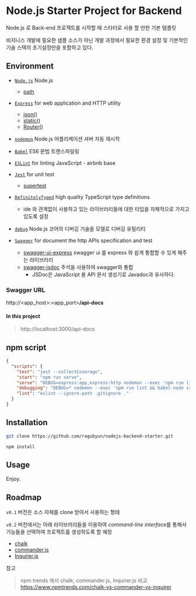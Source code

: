 # Node.js Starter Project for Backend

Node.js 로 Back-end 프로젝트를 시작할 때 스타터로 사용 할 만한 기본 템플릿

비지니스 개발에 필요한 샘플 소스가 아닌 개발 과정에서 필요한 환경 설정 및 기본적인 기술 스택의 초기설정만을 포함하고 있다. 

## Environment

- [`Node.js`]() Node.js
  - [path](https://nodejs.org/docs/latest-v10.x/api/path.html)
  
- [`Express`](https://expressjs.com/) for web application and HTTP utility
  - [json()](http://expressjs.com/ko/api.html#express.json)
  - [static()](http://expressjs.com/ko/api.html#express.static)
  - [Router()](http://expressjs.com/ko/api.html#express.router)
  
- [`nodemon`](https://github.com/remy/nodemon) Node.js 어플리케이션 셔버 자동 재시작 

- [`Babel`](https://babeljs.io/) ES6 문법 트랜스파일링

- [`ESLint`](https://eslint.org/) for linting JavaScript - airbnb base

- [`Jest`](https://jestjs.io/) for unit test
  - [supertest](https://github.com/visionmedia/supertest)
  
- [`DefinitelyTyped`](http://definitelytyped.org/) high quality TypeScript type definitions
  - ide 와 관계없이 사용하고 있는 라이브러리들에 대한 타입을 자체적으로 가지고 있도록 설정
  
- [`debug`](https://github.com/visionmedia/debug) Node.js 코어의 디버깅 기술을 모델로 디버깅 유틸리티

- [`Swagger`](https://swagger.io/) for document the http APIs specification and test
  - [swagger-ui-express](https://github.com/scottie1984/swagger-ui-express) swagger ui 를 express 와 쉽게 통합할 수 있게 해주는 라이브러리
  - [swagger-jsdoc](https://github.com/Surnet/swagger-jsdoc) 주석을 사용하여 swagger와 통합
    - JSDoc은 JavaScript 용 API 문서 생성기로 Javadoc과 유사하다.

### Swagger URL

http://<app_host>:<app_port>**/api-docs**

#### In this project

> http://localhost:3000/api-docs

## npm script

```json
{
  "scripts": {
    "test": "jest --collectCoverage",
    "start": "npm run serve",
    "serve": "DEBUG=express:app,express:http nodemon --exec 'npm run lint && babel-node src/index.js'",
    "debugging": "DEBUG=* nodemon --exec 'npm run lint && babel-node src/index.js --inspect'",
    "lint": "eslint --ignore-path .gitignore ."
  }
}
```

## Installation

```bash
git clone https://github.com/ragubyun/nodejs-backend-starter.git
```

```bash
npm install
```

## Usage

Enjoy.

## Roadmap

`v0.1` 버전은 소스 자체를 clone 받아서 사용하는 형태
 
`v0.2` 버전에서는 아래 라이브러리들을 이용하여 *command-line interface*를 통해서 기능들을 선택하여 프로젝트를 생성하도록 할 예정 

- [chalk](https://github.com/chalk/chalk)
- [commander.js](https://github.com/tj/commander.js)
- [Inquirer.js](https://github.com/SBoudrias/Inquirer.js)

참고

> npm trends 에서 chalk, commander.js, Inquirer.js 비교  
  https://www.npmtrends.com/chalk-vs-commander-vs-inquirer
